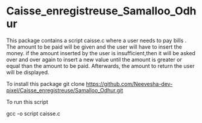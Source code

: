 # Caisse_enregistreuse_Samalloo_Odhur

This package contains a script caisse.c where a user needs to pay bills . The amount to be paid will be given and the user will have to insert the money. if the amount inserted by the user is insufficient,then it will be asked over and over again to insert a new value until the amount is greater or equal than the amount to be paid. Afterwards, the amount to return the user will be displayed.

To install this package
git clone https://github.com/Neevesha-dev-pixel/Caisse_enregistreuse/Samalloo_Odhur.git

To run this script

gcc -o script caisse.c 
